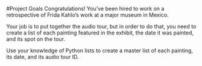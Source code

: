 #Project Goals
Congratulations! You’ve been hired to work on a retrospective of Frida Kahlo’s work at a major museum in Mexico.

Your job is to put together the audio tour, but in order to do that, you need to create a list of each painting featured in the exhibit, the date it was painted, and its spot on the tour.

Use your knowledge of Python lists to create a master list of each painting, its date, and its audio tour ID.
